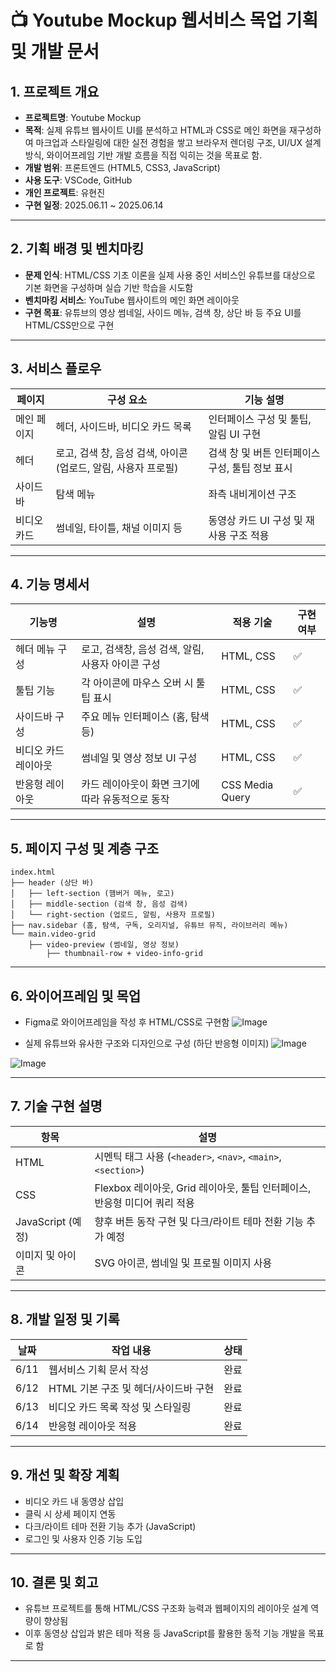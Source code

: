 # 📺 Youtube Mockup 웹서비스 목업 기획 및 개발 문서

## 1. 프로젝트 개요

- **프로젝트명**: Youtube Mockup
- **목적**: 실제 유튜브 웹사이트 UI를 분석하고 HTML과 CSS로 메인 화면을 재구성하여 마크업과 스타일링에 대한 실전 경험을 쌓고 브라우저 렌더링 구조, UI/UX 설계 방식, 와이어프레임 기반 개발 흐름을 직접 익히는 것을 목표로 함.
- **개발 범위**: 프론트엔드 (HTML5, CSS3, JavaScript)
- **사용 도구**: VSCode, GitHub
- **개인 프로젝트**: 유현진
- **구현 일정**: 2025.06.11 ~ 2025.06.14

---

## 2. 기획 배경 및 벤치마킹

- **문제 인식**: HTML/CSS 기초 이론을 실제 사용 중인 서비스인 유튜브를 대상으로 기본 화면을 구성하며 실습 기반 학습을 시도함
- **벤치마킹 서비스**: YouTube 웹사이트의 메인 화면 레이아웃
- **구현 목표**: 유튜브의 영상 썸네일, 사이드 메뉴, 검색 창, 상단 바 등 주요 UI를 HTML/CSS만으로 구현

---

## 3. 서비스 플로우

| 페이지        | 구성 요소                          | 기능 설명                                  |
|---------------|-----------------------------------|--------------------------------------------|
| 메인 페이지   | 헤더, 사이드바, 비디오 카드 목록  | 인터페이스 구성 및 툴팁, 알림 UI 구현       |
| 헤더          | 로고, 검색 창, 음성 검색, 아이콘(업로드, 알림, 사용자 프로필)  | 검색 창 및 버튼 인터페이스 구성, 툴팁 정보 표시  |
| 사이드바      | 탐색 메뉴                          | 좌측 내비게이션 구조                        |
| 비디오 카드   | 썸네일, 타이틀, 채널 이미지 등    | 동영상 카드 UI 구성 및 재사용 구조 적용     |

---

## 4. 기능 명세서

| 기능명            | 설명                                              | 적용 기술         | 구현 여부 |
|------------------|--------------------------------------------------|------------------|----------|
| 헤더 메뉴 구성    | 로고, 검색창, 음성 검색, 알림, 사용자 아이콘 구성 | HTML, CSS        | ✅ |
| 툴팁 기능         | 각 아이콘에 마우스 오버 시 툴팁 표시              | HTML, CSS        | ✅ |
| 사이드바 구성     | 주요 메뉴 인터페이스 (홈, 탐색 등)               | HTML, CSS        | ✅ |
| 비디오 카드 레이아웃 | 썸네일 및 영상 정보 UI 구성                     | HTML, CSS        | ✅ |
| 반응형 레이아웃   | 카드 레이아웃이 화면 크기에 따라 유동적으로 동작 | CSS Media Query  | ✅ |

---

## 5. 페이지 구성 및 계층 구조

```plaintext
index.html
├── header (상단 바)
│   ├── left-section (햄버거 메뉴, 로고)
│   ├── middle-section (검색 창, 음성 검색)
│   └── right-section (업로드, 알림, 사용자 프로필)
├── nav.sidebar (홈, 탐색, 구독, 오리지널, 유튜브 뮤직, 라이브러리 메뉴)
└── main.video-grid
    ├── video-preview (썸네일, 영상 정보)
        ├── thumbnail-row + video-info-grid
```

---

## 6. 와이어프레임 및 목업

- Figma로 와이어프레임을 작성 후 HTML/CSS로 구현함
![Image](https://github.com/user-attachments/assets/3ed31e57-f6a7-432c-890a-f4d73b8e9cc6)

- 실제 유튜브와 유사한 구조와 디자인으로 구성 (하단 반응형 이미지)
![Image](https://github.com/user-attachments/assets/bfb8f165-a822-4df0-bd8e-696c8a0ae229)

![Image](https://github.com/user-attachments/assets/b0348caf-b3a7-4aa0-993b-00fa1a22b877)

---

## 7. 기술 구현 설명

| 항목             | 설명                                                                      |
|------------------|---------------------------------------------------------------------------|
| HTML             | 시멘틱 태그 사용 (`<header>`, `<nav>`, `<main>`, `<section>`)           |
| CSS              | Flexbox 레이아웃, Grid 레이아웃, 툴팁 인터페이스, 반응형 미디어 쿼리 적용 |
| JavaScript (예정) | 향후 버튼 동작 구현 및 다크/라이트 테마 전환 기능 추가 예정              |
| 이미지 및 아이콘  | SVG 아이콘, 썸네일 및 프로필 이미지 사용                                 |

---

## 8. 개발 일정 및 기록

| 날짜     | 작업 내용                             | 상태   |
|----------|----------------------------------------|--------|
| 6/11     | 웹서비스 기획 문서 작성                | 완료   |
| 6/12     | HTML 기본 구조 및 헤더/사이드바 구현   | 완료   |
| 6/13     | 비디오 카드 목록 작성 및 스타일링      | 완료   |
| 6/14     | 반응형 레이아웃 적용                   | 완료   |

---

## 9. 개선 및 확장 계획

- 비디오 카드 내 동영상 삽입
- 클릭 시 상세 페이지 연동
- 다크/라이트 테마 전환 기능 추가 (JavaScript)
- 로그인 및 사용자 인증 기능 도입

---

## 10. 결론 및 회고

- 유튜브 프로젝트를 통해 HTML/CSS 구조화 능력과 웹페이지의 레이아웃 설계 역량이 향상됨
- 이후 동영상 삽입과 밝은 테마 적용 등 JavaScript를 활용한 동적 기능 개발을 목표로 함

---


